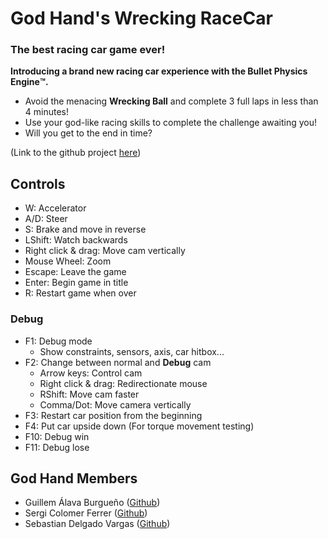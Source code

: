 # God Hand's Wrecking RaceCar
### The best racing car game ever!
**Introducing a brand new racing car experience with the Bullet Physics Engine:tm:.**
- Avoid the menacing **Wrecking Ball** and complete 3 full laps in less than 4 minutes!
- Use your god-like racing skills to complete the challenge awaiting you!
- Will you get to the end in time?

(Link to the github project [here](https://github.com/WillyTrek19/RaceCarGodHand))

## Controls
- W: Accelerator
- A/D: Steer
- S: Brake and move in reverse
- LShift: Watch backwards
- Right click & drag: Move cam vertically
- Mouse Wheel: Zoom
- Escape: Leave the game
- Enter: Begin game in title
- R: Restart game when over

### Debug
- F1: Debug mode
  - Show constraints, sensors, axis, car hitbox...
- F2: Change between normal and **Debug** cam
  - Arrow keys: Control cam
  - Right click & drag: Redirectionate mouse
  - RShift: Move cam faster
  - Comma/Dot: Move camera vertically
- F3: Restart car position from the beginning
- F4: Put car upside down (For torque movement testing)
- F10: Debug win
- F11: Debug lose

## God Hand Members
 - Guillem Álava Burgueño ([Github](https://github.com/WillyTrek19))
 - Sergi Colomer Ferrer ([Github](https://github.com/Lladruc37))
 - Sebastian Delgado Vargas ([Github](https://github.com/Vinskky))
